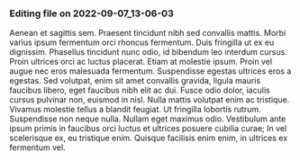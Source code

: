 

### Editing file on 2022-09-07_13-06-03

Aenean et sagittis sem. Praesent tincidunt nibh sed convallis mattis. Morbi varius ipsum fermentum orci rhoncus fermentum. Duis fringilla ut ex eu dignissim. Phasellus tincidunt nunc odio, id bibendum leo interdum cursus. Proin ultrices orci ac luctus placerat. Etiam at molestie ipsum. Proin vel augue nec eros malesuada fermentum.
Suspendisse egestas ultrices eros a egestas. Sed volutpat, enim sit amet convallis gravida, ligula mauris faucibus libero, eget faucibus nibh elit ac dui. Fusce odio dolor, iaculis cursus pulvinar non, euismod in nisl. Nulla mattis volutpat enim ac tristique. Vivamus molestie tellus a blandit feugiat. Ut fringilla lobortis rutrum. Suspendisse non neque nulla. Nullam eget maximus odio. Vestibulum ante ipsum primis in faucibus orci luctus et ultrices posuere cubilia curae; In vel scelerisque ex, eu tristique enim. Quisque facilisis enim enim, in ultrices ex fermentum vel.


